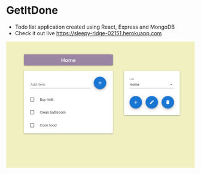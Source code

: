 # GetItDone

- Todo list application created using React, Express and MongoDB
- Check it out live https://sleepy-ridge-02151.herokuapp.com

![Screenshot of application](shot.png)